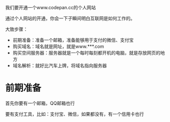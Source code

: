 
我们要开通一个www.codepan.cc的个人网站

通过个人网站的开通，你会一下子瞬间明白互联网是如何工作的。

大致步骤：
* 前期准备：准备一个邮箱，准备能够用于支付的微信、支付宝
* 购买域名：域名就是网址，就是www.***.com
* 购买空间服务器：服务器就是一个每时每刻都开机的电脑，就是存放网页的地方
* 域名解析：就好比汽车上牌，将域名指向服务器

# 前期准备
首先你要有一个邮箱，QQ邮箱也行

要有支付工具，比如：支付宝、微信，如果都没有，有一个信用卡也行